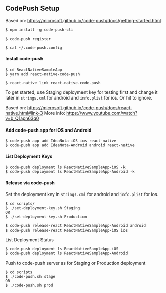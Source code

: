 ## CodePush Setup

Based on: https://microsoft.github.io/code-push/docs/getting-started.html

```
$ npm install -g code-push-cli
```

```
$ code-push register
```

```
$ cat ~/.code-push.config
```

#### Install code-push
```
$ cd ReactNativeSampleApp
$ yarn add react-native-code-push
```

```
$ react-native link react-native-code-push
```
To get started, use Staging deployment key for testing first and change it later in `strings.xml` for android and `info.plist` for ios.
Or hit <ENTER> to ignore.

Based on: https://microsoft.github.io/code-push/docs/react-native.html#link-3
More info: https://www.youtube.com/watch?v=b_Q1apn63q0

#### Add code-push app for iOS and Android
```
$ code-push app add IdeaNota-iOS ios react-native
$ code-push app add IdeaNota-Android android react-native
```

#### List Deployment Keys
```
$ code-push deployment ls ReactNativeSampleApp-iOS -k
$ code-push deployment ls ReactNativeSampleApp-Android -k
```

#### Release via code-push

Set the deployment key in `strings.xml` for android and `info.plist` for ios.
```
$ cd scripts/
$ ./set-deployment-key.sh Staging
OR
$ ./set-deployment-key.sh Production
```

```
$ code-push release-react ReactNativeSampleApp-Android android
$ code-push release-react ReactNativeSampleApp-iOS ios
```

List Deployment Status
```
$ code-push deployment ls ReactNativeSampleApp-iOS
$ code-push deployment ls ReactNativeSampleApp-Android
```

Push to code-push server as for Staging or Production deployment
```
$ cd scripts
$ ./code-push.sh stage
OR
$ ./code-push.sh prod
```

